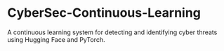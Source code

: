 # CyberSec-Continuous-Learning
A continuous learning system for detecting and identifying cyber threats using Hugging Face and PyTorch.
